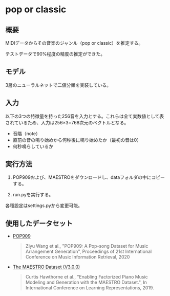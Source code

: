 # pop or classic

## 概要
MIDIデータからその音楽のジャンル（pop or classic）を推定する。

テストデータで90%程度の精度の推定ができた。

## モデル
3層のニューラルネットで二値分類を実装している。

## 入力
以下の3つの特徴量を持った256音を入力とする。これらは全て実数値として表されているため、入力は256×3=768次元のベクトルとなる。
- 音階（note）
- 直前の音の鳴り始めから何秒後に鳴り始めたか（最初の音は0）
- 何秒鳴らしているか

## 実行方法
1. POP909および、MAESTROをダウンロードし、dataフォルダの中にコピーする。

2. run.pyを実行する。

各種設定はsettings.pyから変更可能。



## 使用したデータセット
- <a href=https://github.com/music-x-lab/POP909-Dataset>POP909</a>
    > Ziyu Wang et al., "POP909: A Pop-song Dataset for Music Arrangement Generation", Proceedings of 21st International Conference on Music Information Retrieval, 2020

- <a href=https://magenta.tensorflow.org/datasets/maestro>The MAESTRO Dataset (V3.0.0)</a>
    > Curtis Hawthorne et al., "Enabling Factorized Piano Music Modeling and Generation with the MAESTRO Dataset.", In International Conference on Learning Representations, 2019.